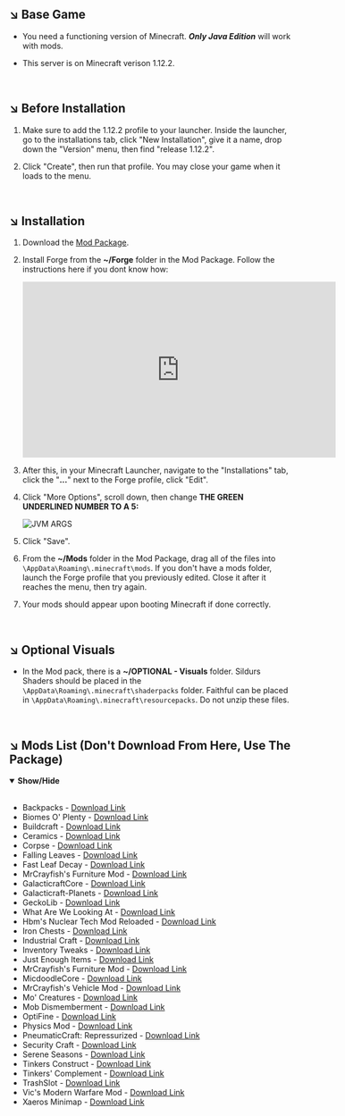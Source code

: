 ## ↘️ Base Game

- You need a functioning version of Minecraft. ***Only Java Edition*** will work with mods.

- This server is on Minecraft verison 1.12.2.

<br>

## ↘️ Before Installation

1. Make sure to add the 1.12.2 profile to your launcher. Inside the launcher, go to the installations tab, click "New Installation", give it a name, drop down the "Version" menu, then find "release 1.12.2".

1. Click "Create", then run that profile. You may close your game when it loads to the menu.

<br>

## ↘️ Installation

1. Download the [Mod Package](https://download1321.mediafire.com/g568mu2dgbtg/ffw77m2bwdca5aw/2022-winter-server-mod-package.zip).

1. Install Forge from the **~/Forge** folder in the Mod Package. Follow the instructions here if you dont know how:

    <iframe width="560" height="315" src="https://www.youtube.com/embed/JvbJbkd41mk?start=155" title="YouTube video player" frameborder="0" allow="accelerometer; autoplay; clipboard-write; encrypted-media; gyroscope; picture-in-picture" allowfullscreen></iframe>

1. After this, in your Minecraft Launcher, navigate to the "Installations" tab, click the "**...**" next to the Forge profile, click "Edit".

1. Click "More Options", scroll down, then change **THE GREEN UNDERLINED NUMBER TO A 5:**

    ![JVM ARGS](https://i.darkvypr.com/jvm-args.jpg)

1. Click "Save".

1. From the **~/Mods** folder in the Mod Package, drag all of the files into `\AppData\Roaming\.minecraft\mods`. If you don't have a mods folder, launch the Forge profile that you previously edited. Close it after it reaches the menu, then try again.

1. Your mods should appear upon booting Minecraft if done correctly.

<br>

## ↘️ Optional Visuals

- In the Mod pack, there is a **~/OPTIONAL - Visuals** folder. Sildurs Shaders should be placed in the `\AppData\Roaming\.minecraft\shaderpacks` folder. Faithful can be placed in `\AppData\Roaming\.minecraft\resourcepacks`. Do not unzip these files.

<br>

## ↘️ Mods List (Don't Download From Here, Use The Package)

<details open>
<summary><b>Show/Hide</b></summary>

<ul>
<br>
    <li>Backpacks - <a href="https://www.curseforge.com/minecraft/mc-mods/forge-backpacks/files/all?filter-game-version=2020709689%3A6756">Download Link</a></li>
    <li>Biomes O' Plenty - <a href="https://www.curseforge.com/minecraft/mc-mods/biomes-o-plenty/files/all?filter-game-version=2020709689%3A6756">Download Link</a></li>
    <li>Buildcraft - <a href="https://www.curseforge.com/minecraft/mc-mods/buildcraft/files/all?filter-game-version=2020709689%3A6756">Download Link</a></li>
    <li>Ceramics - <a href="https://www.curseforge.com/minecraft/mc-mods/ceramics/files/all?filter-game-version=2020709689%3A6756">Download Link</a></li>
    <li>Corpse - <a href="https://www.curseforge.com/minecraft/mc-mods/corpse/files/all?filter-game-version=2020709689%3A6756">Download Link</a></li>
    <li>Falling Leaves - <a href="https://modrinth.com/mod/fallingleaves/version/1.12.2">Download Link</a></li>
    <li>Fast Leaf Decay - <a href="https://www.curseforge.com/minecraft/mc-mods/fast-leaf-decay/files/all?filter-game-version=2020709689%3A6756">Download Link</a></li>
    <li>MrCrayfish's Furniture Mod - <a href="https://www.curseforge.com/minecraft/mc-mods/mrcrayfish-furniture-mod/files/all?filter-game-version=2020709689%3A6756">Download Link</a></li>
    <li>GalacticraftCore - <a href="https://micdoodle8.com/download?R2FsYWN0aWNyYWZ0Q29yZS0xLjEyLjItNC4wLjIuMjgwLmphcj9odHRwczovL21pY2Rvb2RsZTguY29tL25ldy1idWlsZHMvR0MtMS4xMi8yODAvR2FsYWN0aWNyYWZ0Q29yZS0xLjEyLjItNC4wLjIuMjgwLmphcj9HQy0xXzEyPzI4MA==">Download Link</a></li>
    <li>Galacticraft-Planets - <a href="https://micdoodle8.com/download?R2FsYWN0aWNyYWZ0LVBsYW5ldHMtMS4xMi4yLTQuMC4yLjI4MC5qYXI/aHR0cHM6Ly9taWNkb29kbGU4LmNvbS9uZXctYnVpbGRzL0dDLTEuMTIvMjgwL0dhbGFjdGljcmFmdC1QbGFuZXRzLTEuMTIuMi00LjAuMi4yODAuamFyP0dDLTFfMTI/Mjgw">Download Link</a></li>
    <li>GeckoLib - <a href="https://www.curseforge.com/minecraft/mc-mods/geckolib/files/all?filter-game-version=2020709689%3A6756">Download Link</a></li>
    <li>What Are We Looking At - <a href="https://www.curseforge.com/minecraft/mc-mods/wawla/files/all?filter-game-version=2020709689%3A6756">Download Link</a></li>
    <li>Hbm's Nuclear Tech Mod Reloaded - <a href="https://www.curseforge.com/minecraft/mc-mods/hbms-nuclear-tech-mod-reloaded/files/3925803/files/all?filter-game-version=2020709689%3A6756">Download Link</a></li>
    <li>Iron Chests - <a href="https://www.curseforge.com/minecraft/mc-mods/iron-chests/files/all?filter-game-version=2020709689%3A6756">Download Link</a></li>
    <li>Industrial Craft - <a href="https://www.curseforge.com/minecraft/mc-mods/industrial-craft/files/all?filter-game-version=2020709689%3A6756">Download Link</a></li>
    <li>Inventory Tweaks - <a href="https://www.curseforge.com/minecraft/mc-mods/inventory-tweaks/files/all?filter-game-version=2020709689%3A6756">Download Link</a></li>
    <li>Just Enough Items - <a href="https://www.curseforge.com/minecraft/mc-mods/jei/files/all?filter-game-version=2020709689%3A6756">Download Link</a></li>
    <li>MrCrayfish's Furniture Mod - <a href="https://www.curseforge.com/minecraft/mc-mods/mrcrayfish-furniture-mod/files/all?filter-game-version=2020709689%3A6756">Download Link</a></li>
    <li>MicdoodleCore - <a href="https://micdoodle8.com/download?TWljZG9vZGxlQ29yZS0xLjEyLjItNC4wLjIuMjgwLmphcj9odHRwczovL21pY2Rvb2RsZTguY29tL25ldy1idWlsZHMvR0MtMS4xMi8yODAvTWljZG9vZGxlQ29yZS0xLjEyLjItNC4wLjIuMjgwLmphcj9HQy0xXzEyPzI4MA==">Download Link</a></li>
    <li>MrCrayfish's Vehicle Mod - <a href="https://www.curseforge.com/minecraft/mc-mods/mrcrayfishs-vehicle-mod/files/all?filter-game-version=2020709689%3A6756">Download Link</a></li>
    <li>Mo' Creatures - <a href="https://www.curseforge.com/minecraft/mc-mods/mo-creatures/files/all?filter-game-version=2020709689%3A6756">Download Link</a></li>
    <li>Mob Dismemberment - <a href="https://www.curseforge.com/minecraft/mc-mods/mob-dismemberment/files/all?filter-game-version=2020709689%3A6756">Download Link</a></li>
    <li>OptiFine - <a href="https://optifine.net/adloadx?f=OptiFine_1.12.2_HD_U_G5.jar">Download Link</a></li>
    <li>Physics Mod - <a href="https://www.curseforge.com/minecraft/mc-mods/physics-mod/files/all?filter-game-version=2020709689%3A6756">Download Link</a></li>
    <li>PneumaticCraft: Repressurized - <a href="https://www.curseforge.com/minecraft/mc-mods/pneumaticcraft-repressurized/files/all?filter-game-version=2020709689%3A6756">Download Link</a></li>
    <li>Security Craft - <a href="https://www.curseforge.com/minecraft/mc-mods/security-craft/files/files/all?filter-game-version=2020709689%3A6756">Download Link</a></li>
    <li>Serene Seasons - <a href="https://www.curseforge.com/minecraft/mc-mods/serene-seasons/download/2799213/files/all?filter-game-version=2020709689%3A6756">Download Link</a></li>
    <li>Tinkers Construct - <a href="https://www.curseforge.com/minecraft/mc-mods/tinkers-construct/download/2902483/files/all?filter-game-version=2020709689%3A6756">Download Link</a></li>
    <li>Tinkers' Complement - <a href="https://www.curseforge.com/minecraft/mc-mods/tinkers-complement/download/2843439/files/all?filter-game-version=2020709689%3A6756">Download Link</a></li>
    <li>TrashSlot - <a href="https://www.curseforge.com/minecraft/mc-mods/trashslot/files/all?filter-game-version=2020709689%3A6756">Download Link</a></li>
    <li>Vic's Modern Warfare Mod - <a href="https://www.curseforge.com/minecraft/mc-mods/vics-modern-warfare-mod">Download Link</a></li>
    <li>Xaeros Minimap - <a href="https://www.curseforge.com/minecraft/mc-mods/xaeros-minimap/files/all?filter-game-version=2020709689%3A6756">Download Link</a></li>
</ul>
</details>